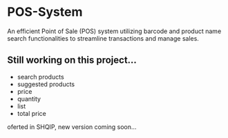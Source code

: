 # POS-System
An efficient Point of Sale (POS) system utilizing barcode and product name search functionalities to streamline transactions and manage sales.

## Still working on this project...
- search products
- suggested products
- price
- quantity
- list
- total price

oferted in SHQIP, new version coming soon...
